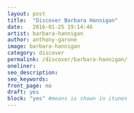 ```yaml
---
layout: post
title:  "Discover Barbara Hannigan"
date:   2016-01-25 19:14:46
artist: barbara-hannigan
author: anthony-garone
image: barbara-hannigan
category: discover
permalink: /discover/barbara-hannigan/
oneliner:
seo_description:
seo_keywords:
front_page: no
draft: yes
block: "yes" #means is shown in itunes
---
```

